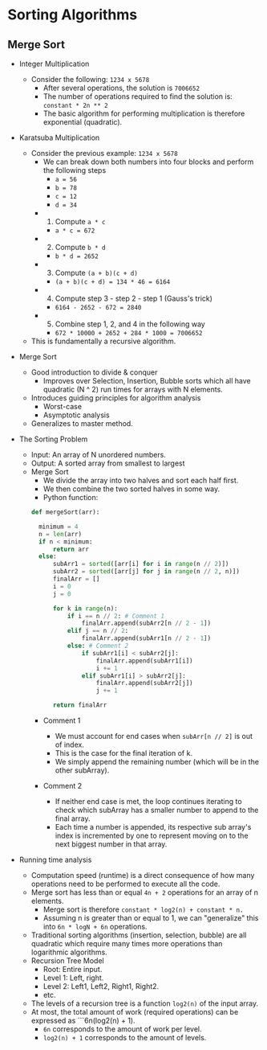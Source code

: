 # Sorting Algorithms

## Merge Sort

- Integer Multiplication
  - Consider the following: ```1234 x 5678```
    - After several operations, the solution is ```7006652```
    - The number of operations required to find the solution is: ```constant * 2n ** 2```
    - The basic algorithm for performing multiplication is therefore exponential (quadratic).

- Karatsuba Multiplication
  - Consider the previous example: ```1234 x 5678```
    - We can break down both numbers into four blocks and perform the following steps
      - ```a = 56```
      - ```b = 78```
      - ```c = 12```
      - ```d = 34```
    - 1. Compute ```a * c```
      - ```a * c = 672```
    - 2. Compute ```b * d```
      - ```b * d = 2652```
    - 3. Compute ```(a + b)(c + d)```
      - ```(a + b)(c + d) = 134 * 46 = 6164```
    - 4. Compute step 3 - step 2 - step 1 (Gauss's trick)
      - ```6164 - 2652 - 672 = 2840```
    - 5. Combine step 1, 2, and 4 in the following way
      - ```672 * 10000 + 2652 + 284 * 1000 = 7006652```
  - This is fundamentally a recursive algorithm.
  
- Merge Sort
  - Good introduction to divide & conquer
    - Improves over Selection, Insertion, Bubble sorts which all have quadratic (N ^ 2) run times for arrays with N elements.
  - Introduces guiding principles for algorithm analysis
    - Worst-case
    - Asymptotic analysis
  - Generalizes to master method.

- The Sorting Problem
  - Input: An array of N unordered numbers.
  - Output: A sorted array from smallest to largest
  - Merge Sort
    - We divide the array into two halves and sort each half first.
    - We then combine the two sorted halves in some way.
    - Python function:
    ```python
    def mergeSort(arr):
    
      minimum = 4
      n = len(arr)
      if n < minimum:
          return arr
      else:
          subArr1 = sorted([arr[i] for i in range(n // 2)])
          subArr2 = sorted([arr[j] for j in range(n // 2, n)])
          finalArr = []
          i = 0
          j = 0

          for k in range(n):
              if i == n // 2: # Comment 1
                  finalArr.append(subArr2[n // 2 - 1])
              elif j == n // 2:
                  finalArr.append(subArr1[n // 2 - 1])
              else: # Comment 2
                  if subArr1[i] < subArr2[j]:
                      finalArr.append(subArr1[i])
                      i += 1
                  elif subArr1[i] > subArr2[j]:
                      finalArr.append(subArr2[j])
                      j += 1

          return finalArr
    ```
      - Comment 1
        - We must account for end cases when ```subArr[n // 2]``` is out of index.
        - This is the case for the final iteration of k.
        - We simply append the remaining number (which will be in the other subArray).
      
      - Comment 2
        - If neither end case is met, the loop continues iterating to check which subArray has a smaller number to append to the final array.
        - Each time a number is appended, its respective sub array's index is incremented by one to represent moving on to the next biggest number in that array.
  
- Running time analysis
  - Computation speed (runtime) is a direct consequence of how many operations need to be performed to execute all the code.
  - Merge sort has less than or equal ```4n + 2``` operations for an array of n elements.
    - Merge sort is therefore ```constant * log2(n) + constant * n.```
    - Assuming n is greater than or equal to 1, we can "generalize" this into ```6n * logN + 6n``` operations.
  - Traditional sorting algorithms (insertion, selection, bubble) are all quadratic which require many times more operations than logarithmic algorithms.
  - Recursion Tree Model
    - Root:  Entire input.
    - Level 1:  Left, right.
    - Level 2:  Left1, Left2, Right1, Right2.
    - etc.
  - The levels of a recursion tree is a function ```log2(n)``` of the input array.
  - At most, the total amount of work (required operations) can be expressed as ```6n(log2(n) + 1).
    - ```6n``` corresponds to the amount of work per level.
    - ```log2(n) + 1``` corresponds to the amount of levels.
